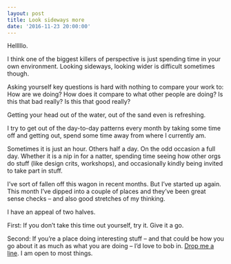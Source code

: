 ```yaml
---
layout: post
title: Look sideways more
date: '2016-11-23 20:00:00'
---
```


Helllllo.

I think one of the biggest killers of perspective is just spending time in your own environment. Looking sideways, looking wider is difficult sometimes though.

Asking yourself key questions is hard with nothing to compare your work to: How are we doing? How does it compare to what other people are doing? Is this that bad really? Is this that good really?

Getting your head out of the water, out of the sand even is refreshing.

I try to get out of the day-to-day patterns every month by taking some time off and getting out, spend some time away from where I currently am.

Sometimes it is just an hour. Others half a day. On the odd occasion a full day. Whether it is a nip in for a natter, spending time seeing how other orgs do stuff (like design crits, workshops), and occasionally kindly being invited to take part in stuff.

I’ve sort of fallen off this wagon in recent months. But I’ve started up again. This month I’ve dipped into a couple of places and they’ve been great sense checks – and also good stretches of my thinking.

I have an appeal of two halves.

First: If you don’t take this time out yourself, try it. Give it a go.

Second: If you’re a place doing interesting stuff – and that could be how you go about it as much as what you are doing – I’d love to bob in. [Drop me a line](/contact). I am open to most things.
